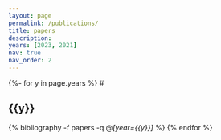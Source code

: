 ```yaml
---
layout: page
permalink: /publications/
title: papers
description: 
years: [2023, 2021]
nav: true
nav_order: 2
---
```

<!-- _pages/publications.md -->

<div class="publications">

{%- for y in page.years %}
  #<h2 class="year">{{y}}</h2>
  {% bibliography -f papers -q @*[year={{y}}]* %}
{% endfor %}

</div>
